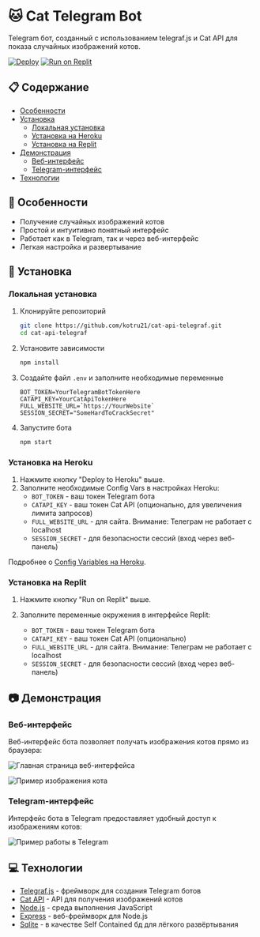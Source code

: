# 🐱 Cat Telegram Bot

Telegram бот, созданный с использованием telegraf.js и Cat API для показа случайных изображений котов.

[![Deploy](https://www.herokucdn.com/deploy/button.svg)](https://www.heroku.com/deploy?template=https://github.com/kotru21/cat-api-telegraf)
[![Run on Replit](https://replit.com/badge/github//kotru21/cat-api-telegraf)](https://replit.com/new/github/kotru21/cat-api-telegraf)

## 📋 Содержание

- [Особенности](#особенности)
- [Установка](#установка)
  - [Локальная установка](#локальная-установка)
  - [Установка на Heroku](#установка-на-heroku)
  - [Установка на Replit](#установка-на-replit)
- [Демонстрация](#демонстрация)
  - [Веб-интерфейс](#веб-интерфейс)
  - [Telegram-интерфейс](#telegram-интерфейс)
- [Технологии](#технологии)

## 🚀 Особенности

- Получение случайных изображений котов
- Простой и интуитивно понятный интерфейс
- Работает как в Telegram, так и через веб-интерфейс
- Легкая настройка и развертывание

## 🔧 Установка

### Локальная установка

1. Клонируйте репозиторий

   ```bash
   git clone https://github.com/kotru21/cat-api-telegraf.git
   cd cat-api-telegraf
   ```

2. Установите зависимости

   ```bash
   npm install
   ```

3. Создайте файл `.env` и заполните необходимые переменные
   ```
   BOT_TOKEN=YourTelegramBotTokenHere
   CATAPI_KEY=YourCatApiTokenHere
   FULL_WEBSITE_URL=`https://YourWebsite`
   SESSION_SECRET="SomeHardToCrackSecret"
   ```
4. Запустите бота
   ```bash
   npm start
   ```

### Установка на Heroku

1. Нажмите кнопку "Deploy to Heroku" выше.
2. Заполните необходимые Config Vars в настройках Heroku:
   - `BOT_TOKEN` - ваш токен Telegram бота
   - `CATAPI_KEY` - ваш токен Cat API (опционально, для увеличения лимита запросов)
   - `FULL_WEBSITE_URL` - для сайта. Внимание: Телеграм не работает с localhost
   - `SESSION_SECRET` - для безопасности сессий (вход через веб-панель)

Подробнее о [Config Variables на Heroku](https://devcenter.heroku.com/articles/config-vars).

### Установка на Replit

1. Нажмите кнопку "Run on Replit" выше.
2. Заполните переменные окружения в интерфейсе Replit:

   - `BOT_TOKEN` - ваш токен Telegram бота
   - `CATAPI_KEY` - ваш токен Cat API (опционально)
   - `FULL_WEBSITE_URL` - для сайта. Внимание: Телеграм не работает с localhost
   - `SESSION_SECRET` - для безопасности сессий (вход через веб-панель)

## 📷 Демонстрация

### Веб-интерфейс

Веб-интерфейс бота позволяет получать изображения котов прямо из браузера:

![Главная страница веб-интерфейса](https://github.com/user-attachments/assets/bbbd82ba-6aed-4e83-ac43-0c56ace8453f)

![Пример изображения кота](https://github.com/user-attachments/assets/93c6f150-244c-4e64-a335-4b503621c0d0)

### Telegram-интерфейс

Интерфейс бота в Telegram предоставляет удобный доступ к изображениям котов:

![Пример работы в Telegram](https://github.com/user-attachments/assets/0923e4d9-379a-4198-ad8f-1c22a283fb2d)

## 💻 Технологии

- [Telegraf.js](https://telegraf.js.org/) - фреймворк для создания Telegram ботов
- [Cat API](https://thecatapi.com/) - API для получения изображений котов
- [Node.js](https://nodejs.org/) - среда выполнения JavaScript
- [Express](https://expressjs.com/) - веб-фреймворк для Node.js
- [Sqlite](https://www.sqlite.org/) - в качестве Self Contained бд для лёгкого развёртывания
